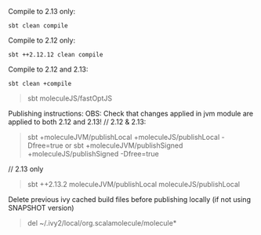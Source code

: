 

Compile to 2.13 only:

    sbt clean compile

Compile to 2.12 only:

    sbt ++2.12.12 clean compile

Compile to 2.12 and 2.13:

    sbt clean +compile









> sbt
> moleculeJS/fastOptJS



Publishing instructions:
OBS: Check that changes applied in jvm module are applied to both 2.12 and 2.13!
// 2.12 & 2.13:
> sbt +moleculeJVM/publishLocal +moleculeJS/publishLocal -Dfree=true
or
> sbt +moleculeJVM/publishSigned +moleculeJS/publishSigned -Dfree=true

// 2.13 only
> sbt ++2.13.2 moleculeJVM/publishLocal moleculeJS/publishLocal

Delete previous ivy cached build files before publishing locally (if not using SNAPSHOT version)
> del ~/.ivy2/local/org.scalamolecule/molecule*